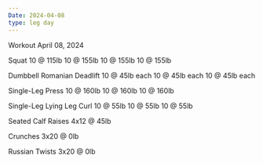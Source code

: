 ```yaml
---
Date: 2024-04-08
type: leg day
---
```

Workout April 08, 2024

Squat
10 @ 115lb
10 @ 155lb
10 @ 155lb
10 @ 155lb

Dumbbell Romanian Deadlift
10 @ 45lb each
10 @ 45lb each
10 @ 45lb each

Single-Leg Press
10 @ 160lb
10 @ 160lb
10 @ 160lb

Single-Leg Lying Leg Curl
10 @ 55lb
10 @ 55lb
10 @ 55lb

Seated Calf Raises
4x12 @ 45lb

Crunches
3x20 @ 0lb

Russian Twists
3x20 @ 0lb